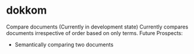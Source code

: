 dokkom
======

Compare documents (Currently in development state)
Currently compares documents irrespective of order based on only terms.
Future Prospects:
 - Semantically comparing two documents
